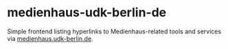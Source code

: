 # medienhaus-udk-berlin-de

Simple frontend listing hyperlinks to Medienhaus-related tools and services via [medienhaus.udk-berlin.de](https://medienhaus.udk-berlin.de/).
